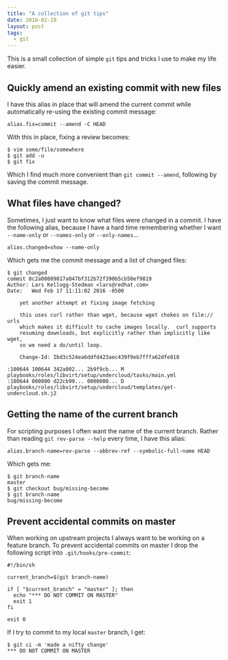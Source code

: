 ```yaml
---
title: "A collection of git tips"
date: 2016-02-19
layout: post
tags:
  - git
---
```


This is a small collection of simple `git` tips and tricks I use to
make my life easier.

## Quickly amend an existing commit with new files

I have this alias in place that will amend the current commit while
automatically re-using the existing commit message:

    alias.fix=commit --amend -C HEAD

With this in place, fixing a review becomes:

    $ vim some/file/somewhere
    $ git add -u
    $ git fix

Which I find much more convenient than `git commit --amend`, following
by saving the commit message.

## What files have changed?

Sometimes, I just want to know what files were changed in a commit.  I
have the following alias, because I have a hard time remembering
whether I want `--name-only` or `--names-only` or `--only-names`...

    alias.changed=show --name-only

Which gets me the commit message and a list of changed files:

    $ git changed
    commit 8c2a00809817a047bf312b72f390b5cb50ef9819
    Author: Lars Kellogg-Stedman <lars@redhat.com>
    Date:   Wed Feb 17 11:11:02 2016 -0500

        yet another attempt at fixing image fetching
        
        this uses curl rather than wget, because wget chokes on file:// urls
        which makes it difficult to cache images locally.  curl supports
        resuming downloads, but explicitly rather than implicitly like wget,
        so we need a do/until loop.
        
        Change-Id: Ibd3c524ea6ddfd423aec439f9eb7fffa62dfe818

    :100644 100644 342a002... 2b9f9cb... M  playbooks/roles/libvirt/setup/undercloud/tasks/main.yml
    :100644 000000 d22cb99... 0000000... D  playbooks/roles/libvirt/setup/undercloud/templates/get-undercloud.sh.j2

## Getting the name of the current branch

For scripting purposes I often want the name of the current branch.
Rather than reading `git rev-parse --help` every time, I have this
alias:

    alias.branch-name=rev-parse --abbrev-ref --symbolic-full-name HEAD

Which gets me:

    $ git branch-name
    master
    $ git checkout bug/missing-become
    $ git branch-name
    bug/missing-become

## Prevent accidental commits on master

When working on upstream projects I always want to be working on a
feature branch.  To prevent accidental commits on master I drop the
following script into `.git/hooks/pre-commit`:

    #!/bin/sh

    current_branch=$(git branch-name)

    if [ "$current_branch" = "master" ]; then
      echo "*** DO NOT COMMIT ON MASTER"
      exit 1
    fi

    exit 0

If I try to commit to my local `master` branch, I get:

    $ git ci -m 'made a nifty change'
    *** DO NOT COMMIT ON MASTER

